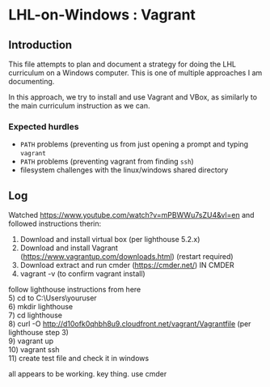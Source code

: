 # LHL-on-Windows : Vagrant

## Introduction

This file attempts to plan and document a strategy for doing the LHL curriculum on a Windows computer.  This is one of multiple approaches I am documenting.

In this approach, we try to install and use Vagrant and VBox, as similarly to the main curriculum instruction as we can.

### Expected hurdles

* `PATH` problems (preventing us from just opening a prompt and typing `vagrant`
* `PATH` problems (preventing vagrant from finding `ssh`)
* filesystem challenges with the linux/windows shared directory

## Log

Watched https://www.youtube.com/watch?v=mPBWWu7sZU4&vl=en and followed instructions therin:
1) Download and install virtual box (per lighthouse 5.2.x)
2) Download and install Vagrant (https://www.vagrantup.com/downloads.html) (restart required)
3) Download extract and run cmder (https://cmder.net/)
IN CMDER
4) vagrant -v  (to confirm vagrant install)

follow lighthouse instructions from here  
5) cd to C:\Users\youruser  
6) mkdir lighthouse  
7) cd lighthouse  
8) curl -O http://d10ofk0qhbh8u9.cloudfront.net/vagrant/Vagrantfile  (per lighthouse step 3)  
9) vagrant up  
10) vagrant ssh  
11) create test file and check it in windows  

all appears to be working.   key thing.  use cmder




